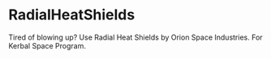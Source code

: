 # RadialHeatShields
Tired of blowing up? Use Radial Heat Shields by Orion Space Industries. For Kerbal Space Program.
